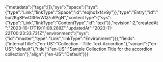 {"metadata":{"tags":[]},"sys":{"space":{"sys":{"type":"Link","linkType":"Space","id":"eojhq1xf4v9y"}},"type":"Entry","id":"5ui2Kg8PwO3RivWQ7uRPgN","contentType":{"sys":{"type":"Link","linkType":"ContentType","id":"text"}},"revision":2,"createdAt":"2023-10-17T19:11:08.268Z","updatedAt":"2023-11-22T00:23:33.731Z","environment":{"sys":{"id":"master","type":"Link","linkType":"Environment"}}},"fields":{"internalTitle":{"en-US":"Collection - Title Text Accordion"},"variant":{"en-US":"default"},"title":{"en-US":"Sample Collection Title for the accordion collection"},"align":{"en-US":"Default"}}}